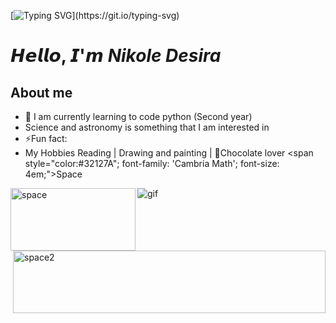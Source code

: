 [![Typing SVG](https://readme-typing-svg.herokuapp.com?font=Protest+Strike&size=40&duration=3500&pause=500&color=6C3082&center=true&vCenter=true&random=false&width=435&lines=Hello%2C+there!;This+is+Nikole+Desira...;Welcome!)](https://git.io/typing-svg)

# 𝙃𝙚𝙡𝙡𝙤, 𝙄'𝙢 ***Nikole Desira***

## About me
- 🌱 I am currently learning to code python (Second year) 
- Science and astronomy is something that I am interested in
- ⚡Fun fact:
- My Hobbies Reading | Drawing and painting | 🍫Chocolate lover
<span style="color:#32127A"; font-family: 'Cambria Math'; font-size: 4em;">Space</span> 

<img src="https://images.unsplash.com/photo-1608178398319-48f814d0750c?q=80&w=1779&auto=format&fit=crop&ixlib=rb-4.0.3&ixid=M3wxMjA3fDB8MHxwaG90by1wYWdlfHx8fGVufDB8fHx8fA%3D%3D" align= "left" alt="space" width="200" height="100" />

<img src="https://images.unsplash.com/photo-1538370965046-79c0d6907d47?q=80&w=2069&auto=format&fit=crop&ixlib=rb-4.0.3&ixid=M3wxMjA3fDB8MHxwaG90by1wYWdlfHx8fGVufDB8fHx8fA%3D%3D" align= "right" alt="space2" width="500" height="100" />

<img scr="https://raw.githubusercontent.com/fate0/fate0/master/artwork/pusheencode.gif" align= "center" alt="gif" />





